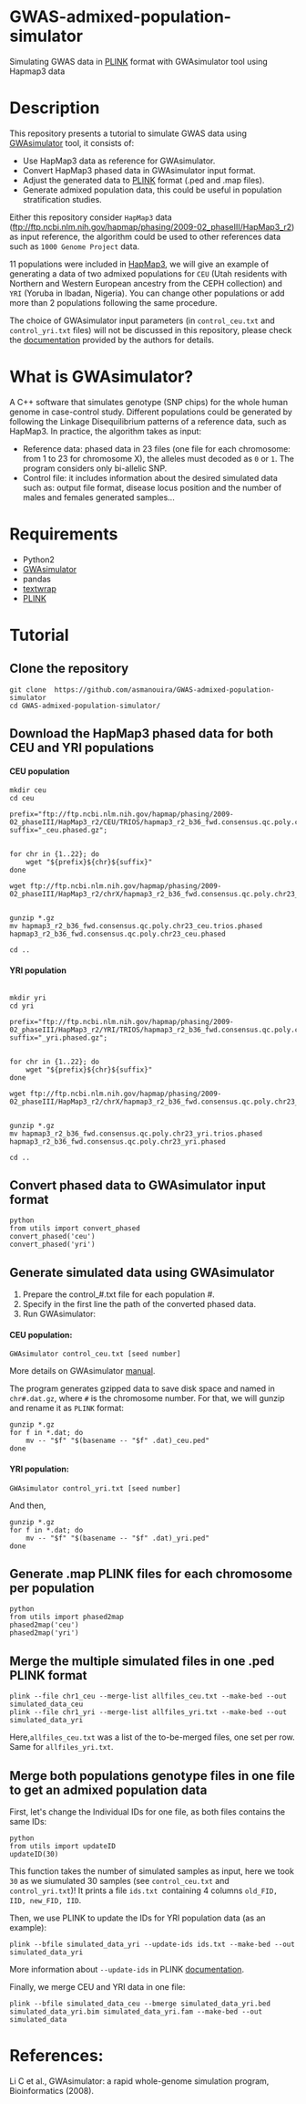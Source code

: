 # GWAS-admixed-population-simulator
Simulating GWAS data in [PLINK](https://www.cog-genomics.org/plink/) format with GWAsimulator tool using Hapmap3 data

# Description
This repository presents a tutorial to simulate GWAS data using [GWAsimulator](http://biostat.mc.vanderbilt.edu/GWAsimulator) tool, it consists of:
- Use HapMap3 data as reference for GWAsimulator.
- Convert HapMap3 phased data in GWAsimulator input format.
- Adjust the generated data to [PLINK](https://www.cog-genomics.org/plink/) format (.ped and .map files).
- Generate admixed population data, this could be useful in population stratification studies.

Either this repository consider ```HapMap3``` data (ftp://ftp.ncbi.nlm.nih.gov/hapmap/phasing/2009-02_phaseIII/HapMap3_r2) as input reference, the algorithm could be used to other references data such as ```1000 Genome Project``` data.
 
11 populations were included in [HapMap3](https://www.sanger.ac.uk/resources/downloads/human/hapmap3.html), we will give an example of generating a data of two admixed populations for ```CEU``` (Utah residents with Northern and Western European ancestry from the CEPH collection) and ```YRI``` (Yoruba in Ibadan, Nigeria). You can change other populations or add more than 2 populations following the same procedure.

The choice of GWAsimulator input parameters (in ```control_ceu.txt``` and ```control_yri.txt```  files) will not be discussed in this repository, please check the [documentation](http://biostat.mc.vanderbilt.edu/wiki/pub/Main/GWAsimulator/GWAsimulator_v2.0.pdf) provided by the authors for details.

# What is GWAsimulator?
A C++ software that simulates genotype (SNP chips) for the whole human genome in case-control study. Different populations could be generated by following the Linkage Disequilibrium patterns of a reference data, such as HapMap3. 
In practice, the algorithm takes as input:
- Reference data: phased data in 23 files (one file for each chromosome: from 1 to 23 for chromosome X), the alleles must decoded as ```0``` or ```1```. The program considers only  bi-allelic SNP.
- Control file: it includes information about the desired simulated data such as: output file format, disease locus position and the number of males and females generated samples...

# Requirements
- Python2
- [GWAsimulator](http://biostat.mc.vanderbilt.edu/GWAsimulator)
- pandas
- [textwrap](https://pypi.org/project/textwrap3/)
- [PLINK](https://www.cog-genomics.org/plink2)

# Tutorial
## Clone the repository
```
git clone  https://github.com/asmanouira/GWAS-admixed-population-simulator
cd GWAS-admixed-population-simulator/
```

## Download the HapMap3 phased data for both CEU and YRI populations

#### CEU population
```
mkdir ceu
cd ceu

prefix="ftp://ftp.ncbi.nlm.nih.gov/hapmap/phasing/2009-02_phaseIII/HapMap3_r2/CEU/TRIOS/hapmap3_r2_b36_fwd.consensus.qc.poly.chr";
suffix="_ceu.phased.gz";


for chr in {1..22}; do
	wget "${prefix}${chr}${suffix}"
done

wget ftp://ftp.ncbi.nlm.nih.gov/hapmap/phasing/2009-02_phaseIII/HapMap3_r2/chrX/hapmap3_r2_b36_fwd.consensus.qc.poly.chr23_ceu.trios.phased.gz


gunzip *.gz
mv hapmap3_r2_b36_fwd.consensus.qc.poly.chr23_ceu.trios.phased hapmap3_r2_b36_fwd.consensus.qc.poly.chr23_ceu.phased 

cd ..
```
#### YRI population
```

mkdir yri
cd yri

prefix="ftp://ftp.ncbi.nlm.nih.gov/hapmap/phasing/2009-02_phaseIII/HapMap3_r2/YRI/TRIOS/hapmap3_r2_b36_fwd.consensus.qc.poly.chr";
suffix="_yri.phased.gz";


for chr in {1..22}; do
	wget "${prefix}${chr}${suffix}"
done

wget ftp://ftp.ncbi.nlm.nih.gov/hapmap/phasing/2009-02_phaseIII/HapMap3_r2/chrX/hapmap3_r2_b36_fwd.consensus.qc.poly.chr23_yri.trios.phased.gz


gunzip *.gz
mv hapmap3_r2_b36_fwd.consensus.qc.poly.chr23_yri.trios.phased hapmap3_r2_b36_fwd.consensus.qc.poly.chr23_yri.phased 

cd ..
```
## Convert phased data to GWAsimulator input format 

```
python
from utils import convert_phased
convert_phased('ceu')
convert_phased('yri')
```
## Generate simulated data using GWAsimulator 
<ol>
<li> Prepare the control_#.txt file for each population #.</li> 
<li> Specify in the first line the path of the converted phased data. </li>
<li> Run GWAsimulator: </li>
</ol>

#### CEU population:
	
``` 
GWAsimulator control_ceu.txt [seed number]
```
More details on GWAsimulator [manual](http://biostat.mc.vanderbilt.edu/wiki/pub/Main/GWAsimulator/GWAsimulator_v2.0.pdf).

The program generates gzipped data to save disk space and named in ```chr#.dat.gz```, where ```#``` is the chromosome number. For that, we will gunzip and rename it as ```PLINK``` format:

```
gunzip *.gz
for f in *.dat; do
    mv -- "$f" "$(basename -- "$f" .dat)_ceu.ped"
done
```
#### YRI population:
``` 
GWAsimulator control_yri.txt [seed number]
```
And then,

```
gunzip *.gz
for f in *.dat; do
    mv -- "$f" "$(basename -- "$f" .dat)_yri.ped"
done
```
## Generate .map PLINK files for each chromosome per population

```
python
from utils import phased2map
phased2map('ceu')
phased2map('yri')
```

## Merge the multiple simulated files in one .ped PLINK format
```
plink --file chr1_ceu --merge-list allfiles_ceu.txt --make-bed --out simulated_data_ceu
plink --file chr1_yri --merge-list allfiles_yri.txt --make-bed --out simulated_data_yri
```

Here,```allfiles_ceu.txt``` was a list of the to-be-merged files, one set per row. Same for ```allfiles_yri.txt```.

## Merge both populations genotype files in one file to get an admixed population data

First, let's change the Individual IDs for one file, as both files contains the same IDs:

```
python
from utils import updateID
updateID(30)
```
This function takes the number of simulated samples as input, here we took ```30``` as we siumulated 30 samples (see ```control_ceu.txt``` and ```control_yri.txt```)!
It prints a file ```ids.txt ```containing 4 columns ```old_FID, IID, new_FID, IID```.

Then, we use PLINK to update the IDs for YRI population data (as an example):

```
plink --bfile simulated_data_yri --update-ids ids.txt --make-bed --out simulated_data_yri
```
More information about ```--update-ids``` in PLINK [documentation](https://www.cog-genomics.org/plink/2.0/data).
 
Finally, we merge CEU and YRI data in one file:

```
plink --bfile simulated_data_ceu --bmerge simulated_data_yri.bed simulated_data_yri.bim simulated_data_yri.fam --make-bed --out simulated_data
```



# References:
Li C et al., GWAsimulator: a rapid whole-genome simulation program, Bioinformatics (2008).
